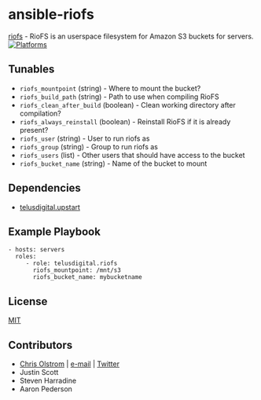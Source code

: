 # ansible-riofs

[riofs](https://github.com/skoobe/riofs) - RioFS is an userspace filesystem for Amazon S3 buckets for servers.
[![Platforms](http://img.shields.io/badge/platforms-ubuntu-lightgrey.svg?style=flat)](#)

Tunables
--------
* `riofs_mountpoint` (string) - Where to mount the bucket?
* `riofs_build_path` (string) - Path to use when compiling RioFS
* `riofs_clean_after_build` (boolean) - Clean working directory after compilation?
* `riofs_always_reinstall` (boolean) - Reinstall RioFS if it is already present?
* `riofs_user` (string) - User to run riofs as
* `riofs_group` (string) - Group to run riofs as
* `riofs_users` (list) - Other users that should have access to the bucket
* `riofs_bucket_name` (string) - Name of the bucket to mount

Dependencies
------------
* [telusdigital.upstart](https://github.com/telusdigital/ansible-upstart/)

Example Playbook
----------------
    - hosts: servers
      roles:
         - role: telusdigital.riofs
           riofs_mountpoint: /mnt/s3
           riofs_bucket_name: mybucketname

License
-------
[MIT](https://tldrlegal.com/license/mit-license)

Contributors
------------
* [Chris Olstrom](https://colstrom.github.io/) | [e-mail](mailto:chris@olstrom.com) | [Twitter](https://twitter.com/ChrisOlstrom)
* Justin Scott
* Steven Harradine
* Aaron Pederson
